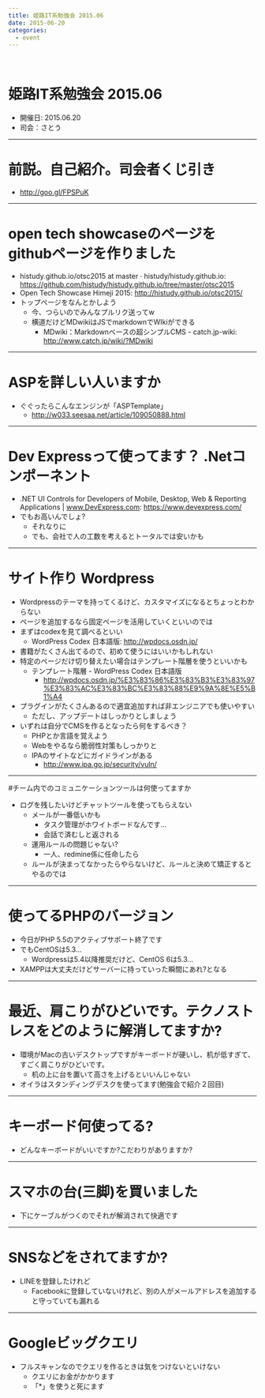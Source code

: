 ```yaml
---
title: 姫路IT系勉強会 2015.06
date: 2015-06-20
categories:
  - event
---
```

﻿<!-- 姫路IT系勉強会 2015.06 log -->
<!-- https://docs.google.com/document/d/1m4xV61WX4cOYyJ4Ya3Lif9-SN7rdCLxDPZNmNHmxU0g/edit -->


姫路IT系勉強会 2015.06
=======

* 開催日: 2015.06.20
* 司会：さとう


----------


# 前説。自己紹介。司会者くじ引き

* http://goo.gl/FPSPuK


----------


# open tech showcaseのページをgithubページを作りました

* histudy.github.io/otsc2015 at master · histudy/histudy.github.io: https://github.com/histudy/histudy.github.io/tree/master/otsc2015
* Open Tech Showcase Himeji 2015: http://histudy.github.io/otsc2015/
* トップページをなんとかしよう
	* 今、つらいのでみんなプルリク送ってw
	* 横道だけどMDwikiはJSでmarkdownでWIkiができる
		* MDwiki：Markdownベースの超シンプルCMS - catch.jp-wiki: http://www.catch.jp/wiki/?MDwiki


----------


# ASPを詳しい人いますか
* ぐぐったらこんなエンジンが「ASPTemplate」
	* http://w033.seesaa.net/article/109050888.html


----------


# Dev Expressって使ってます？ .Netコンポーネント

* .NET UI Controls for Developers of Mobile, Desktop, Web & Reporting Applications | www.DevExpress.com: https://www.devexpress.com/
* でもお高いんでしょ?
	* それなりに
	* でも、会社で人の工数を考えるとトータルでは安いかも


----------


# サイト作り Wordpress

* Wordpressのテーマを持ってくるけど、カスタマイズになるとちょっとわからない
* ページを追加するなら固定ページを活用していくといいのでは
* まずはcodexを見て調べるといい
	* WordPress Codex 日本語版: http://wpdocs.osdn.jp/
* 書籍がたくさん出てるので、初めて使うにはいいかもしれない
* 特定のページだけ切り替えたい場合はテンプレート階層を使うといいかも
	* テンプレート階層 - WordPress Codex 日本語版
		* http://wpdocs.osdn.jp/%E3%83%86%E3%83%B3%E3%83%97%E3%83%AC%E3%83%BC%E3%83%88%E9%9A%8E%E5%B1%A4
* プラグインがたくさんあるので適宜追加すれば非エンジニアでも使いやすい
	* ただし、アップデートはしっかりとしましょう
* いずれは自分でCMSを作るとなったら何をするべき？
	* PHPとか言語を覚えよう
	* Webをやるなら脆弱性対策もしっかりと
	* IPAのサイトなどにガイドラインがある
		* http://www.ipa.go.jp/security/vuln/


----------


#チーム内でのコミュニケーションツールは何使ってますか

* ログを残したいけどチャットツールを使ってもらえない
	* メールが一番低いかも
		* タスク管理がホワイトボードなんです…
		* 会話で済むしと返される
	* 運用ルールの問題じゃない?
		* 一人、redmine係に任命したら
	* ルールが決まってなかったらやらないけど、ルールと決めて矯正するとやるのでは


----------


# 使ってるPHPのバージョン

* 今日がPHP 5.5のアクティブサポート終了です
* でもCentOSは5.3…
	* Wordpressは5.4以降推奨だけど、CentOS 6は5.3…
* XAMPPは大丈夫だけどサーバーに持っていった瞬間にあれ?となる


----------


# 最近、肩こりがひどいです。テクノストレスをどのように解消してますか?

* 環境がMacの古いデスクトップですがキーボードが硬いし、机が低すぎて、すごく肩こりがひどいです。
	* 机の上に台を置いて高さを上げるといいんじゃない
* オイラはスタンディングデスクを使ってます(勉強会で紹介２回目)


----------


# キーボード何使ってる?

* どんなキーボードがいいですか?こだわりがありますか?


----------


# スマホの台(三脚)を買いました

* 下にケーブルがつくのでそれが解消されて快適です


----------


# SNSなどをされてますか?

* LINEを登録したけれど
	* Facebookに登録していないけれど、別の人がメールアドレスを追加すると守っていても漏れる


----------


# Googleビッグクエリ

* フルスキャンなのでクエリを作るときは気をつけないといけない
	* クエリにお金がかかります
	* 「*」を使うと死にます
